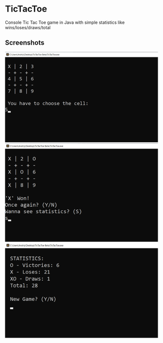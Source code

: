 # TicTacToe
Console Tic Tac Toe game in Java with simple statistics like wins/loses/draws/total

## Screenshots
![Game Start](/scrnshts/initial.png)
!['X' won](/scrnshts/win.png)
![Statistics](/scrnshts/stats.png)

